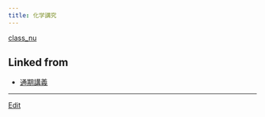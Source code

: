 ```yaml
---
title: 化学講究
---
```

[class_nu](/class_nu)



## Linked from

* [通期講義](/通期講義)


----
[Edit](https://github.com/vitroid/vitroid.github.io/edit/master/MD/化学講究.md)
